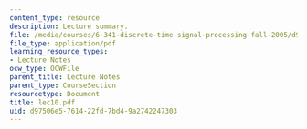 ```yaml
---
content_type: resource
description: Lecture summary.
file: /media/courses/6-341-discrete-time-signal-processing-fall-2005/d97506e5761422fd7bd49a2742247303_lec10.pdf
file_type: application/pdf
learning_resource_types:
- Lecture Notes
ocw_type: OCWFile
parent_title: Lecture Notes
parent_type: CourseSection
resourcetype: Document
title: lec10.pdf
uid: d97506e5-7614-22fd-7bd4-9a2742247303
---
```

